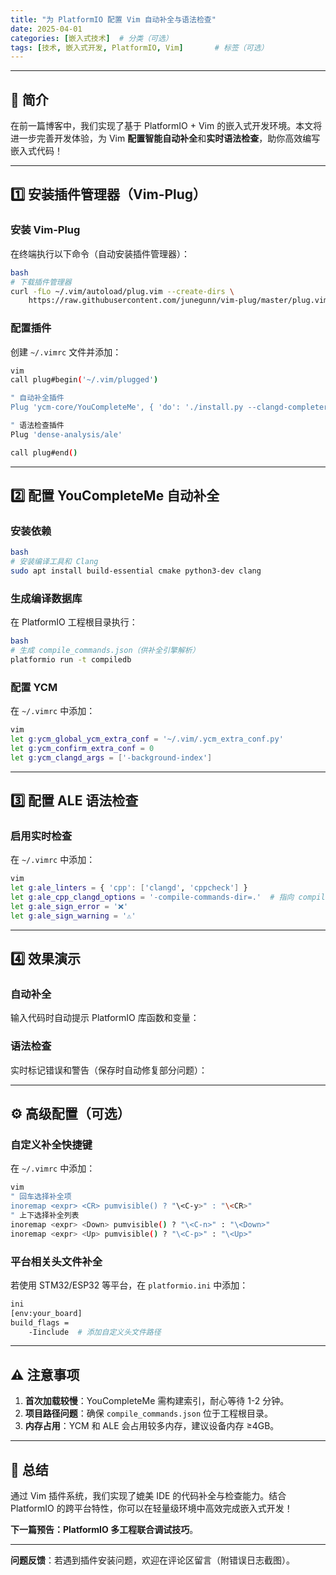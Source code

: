 ```yaml
---
title: "为 PlatformIO 配置 Vim 自动补全与语法检查"
date: 2025-04-01
categories: [嵌入式技术]  # 分类（可选）
tags: [技术, 嵌入式开发, PlatformIO, Vim]       # 标签（可选）
---
```



------

## 📌 简介

在前一篇博客中，我们实现了基于 PlatformIO + Vim 的嵌入式开发环境。本文将进一步完善开发体验，为 Vim **配置智能自动补全**和**实时语法检查**，助你高效编写嵌入式代码！

------

## 1️⃣ 安装插件管理器（Vim-Plug）

### 安装 Vim-Plug

在终端执行以下命令（自动安装插件管理器）：

```bash
bash
# 下载插件管理器
curl -fLo ~/.vim/autoload/plug.vim --create-dirs \
    https://raw.githubusercontent.com/junegunn/vim-plug/master/plug.vim
```

### 配置插件

创建 `~/.vimrc` 文件并添加：

```bash
vim
call plug#begin('~/.vim/plugged')

" 自动补全插件
Plug 'ycm-core/YouCompleteMe', { 'do': './install.py --clangd-completer' }

" 语法检查插件
Plug 'dense-analysis/ale'

call plug#end()
```

------

## 2️⃣ 配置 YouCompleteMe 自动补全

### 安装依赖

```bash
bash
# 安装编译工具和 Clang
sudo apt install build-essential cmake python3-dev clang
```

### 生成编译数据库

在 PlatformIO 工程根目录执行：

```bash
bash
# 生成 compile_commands.json（供补全引擎解析）
platformio run -t compiledb
```

### 配置 YCM

在 `~/.vimrc` 中添加：

```bash
vim
let g:ycm_global_ycm_extra_conf = '~/.vim/.ycm_extra_conf.py'
let g:ycm_confirm_extra_conf = 0
let g:ycm_clangd_args = ['-background-index']
```

------

## 3️⃣ 配置 ALE 语法检查

### 启用实时检查

在 `~/.vimrc` 中添加：

```bash
vim
let g:ale_linters = { 'cpp': ['clangd', 'cppcheck'] }
let g:ale_cpp_clangd_options = '-compile-commands-dir=.'  # 指向 compile_commands.json
let g:ale_sign_error = '❌'
let g:ale_sign_warning = '⚠️'
```

------

## 4️⃣ 效果演示

### 自动补全

输入代码时自动提示 PlatformIO 库函数和变量：

### 语法检查

实时标记错误和警告（保存时自动修复部分问题）：

------

## ⚙️ 高级配置（可选）

### 自定义补全快捷键

在 `~/.vimrc` 中添加：

```bash
vim
" 回车选择补全项
inoremap <expr> <CR> pumvisible() ? "\<C-y>" : "\<CR>"
" 上下选择补全列表
inoremap <expr> <Down> pumvisible() ? "\<C-n>" : "\<Down>"
inoremap <expr> <Up> pumvisible() ? "\<C-p>" : "\<Up>"
```

### 平台相关头文件补全

若使用 STM32/ESP32 等平台，在 `platformio.ini` 中添加：

```bash
ini
[env:your_board]
build_flags = 
    -Iinclude  # 添加自定义头文件路径
```

------

## ⚠️ 注意事项

1. **首次加载较慢**：YouCompleteMe 需构建索引，耐心等待 1-2 分钟。
2. **项目路径问题**：确保 `compile_commands.json` 位于工程根目录。
3. **内存占用**：YCM 和 ALE 会占用较多内存，建议设备内存 ≥4GB。

------

## 🌟 总结

通过 Vim 插件系统，我们实现了媲美 IDE 的代码补全与检查能力。结合 PlatformIO 的跨平台特性，你可以在轻量级环境中高效完成嵌入式开发！

**下一篇预告：PlatformIO 多工程联合调试技巧**。

------

**问题反馈**：若遇到插件安装问题，欢迎在评论区留言（附错误日志截图）。
